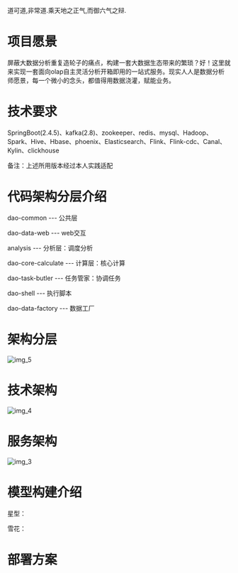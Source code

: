 道可道,非常道.乘天地之正气,而御六气之辩.
# 项目愿景
屏蔽大数据分析重复造轮子的痛点，构建一套大数据生态带来的繁琐？好！这里就来实现一套面向olap自主灵活分析开箱即用的一站式服务。现实人人是数据分析师愿景，每一个微小的念头，都值得用数据浇灌，赋能业务。

# 技术要求
SpringBoot(2.4.5)、kafka(2.8)、zookeeper、redis、mysql、Hadoop、Spark、Hive、Hbase、phoenix、Elasticsearch、Flink、Flink-cdc、Canal、Kylin、clickhouse

备注：上述所用版本经过本人实践适配

# 代码架构分层介绍
dao-common --- 公共层

dao-data-web --- web交互

analysis --- 分析层：调度分析

dao-core-calculate --- 计算层：核心计算

dao-task-butler --- 任务管家：协调任务

dao-shell --- 执行脚本

dao-data-factory --- 数据工厂

# 架构分层
![img_5](https://user-images.githubusercontent.com/27397567/215265706-e12177a1-512c-45ef-9c58-daf6838aa666.png)

# 技术架构
![img_4](https://user-images.githubusercontent.com/27397567/215265602-68f03cf5-5a51-4225-88b0-245547aa0279.png)

# 服务架构
![img_3](https://user-images.githubusercontent.com/27397567/215265585-3f39de75-ed61-47cc-a3bf-a6a928b451d4.png)

# 模型构建介绍
星型：

雪花：
# 部署方案


